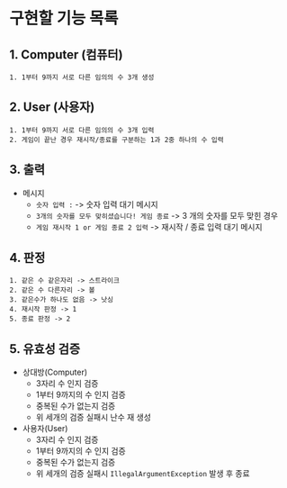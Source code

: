 # 구현할 기능 목록
## 1. Computer (컴퓨터)
    1. 1부터 9까지 서로 다른 임의의 수 3개 생성
## 2. User (사용자)
    1. 1부터 9까지 서로 다른 임의의 수 3개 입력
    2. 게임이 끝난 경우 재시작/종료를 구분하는 1과 2중 하나의 수 입력
## 3. 출력
* 메시지
  * ```숫자 입력 :``` -> 숫자 입력 대기 메시지
  * ```3개의 숫자를 모두 맞히셨습니다! 게임 종료``` -> 3 개의 숫자를 모두 맞힌 경우
  * ``게임 재시작 1 or 게임 종료 2 입력`` -> 재시작 / 종료 입력 대기 메시지
## 4. 판정
    1. 같은 수 같은자리 -> 스트라이크
    2. 같은 수 다른자리 -> 볼
    3. 같은수가 하나도 없음 -> 낫싱
    4. 재시작 판정 -> 1
    5. 종료 판정 -> 2

## 5. 유효성 검증
* 상대방(Computer)
  * 3자리 수 인지 검증
  * 1부터 9까지의 수 인지 검증
  * 중복된 수가 없는지 검증
  * 위 세개의 검증 실패시 난수 재 생성
* 사용자(User)
  * 3자리 수 인지 검증
  * 1부터 9까지의 수 인지 검증
  * 중복된 수가 없는지 검증
  * 위 세개의 검증 실패시 ```IllegalArgumentException``` 발생 후 종료